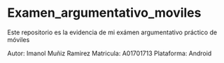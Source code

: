 # Examen_argumentativo_moviles
Este repositorio es la evidencia de mi exámen argumentativo práctico de móviles

Autor: Imanol Muñiz Ramirez
Matricula: A01701713
Plataforma: Android



